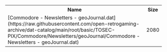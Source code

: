 <table>
<tr><th>Name</th><th>Size</th></tr>
<tr><td>[Commodore - Newsletters - geoJournal.dat](https://raw.githubusercontent.com/open-retrogaming-archive/dat-catalog/main/root/basic/TOSEC-PIX/Commodore/Newsletters/geoJournal/Commodore - Newsletters - geoJournal.dat)</td><td>2080</td></tr>
</table>
